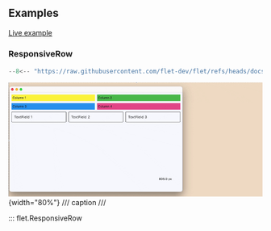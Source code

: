 ## Examples

[Live example](https://flet-controls-gallery.fly.dev/layout/responsiverow)

### ResponsiveRow

```python
--8<-- "https://raw.githubusercontent.com/flet-dev/flet/refs/heads/docs/sdk/python/examples/python/controls/responsive-row/basic.py"
```

![basic](https://raw.githubusercontent.com/flet-dev/flet/docs/sdk/python/examples/python/controls/responsive-row/media/basic.gif){width="80%"}
/// caption
///

::: flet.ResponsiveRow
